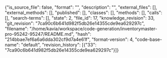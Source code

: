 {"is_source_file": false, "format": "", "description": "", "external_files": [], "external_methods": [], "published": [], "classes": [], "methods": [], "calls": [], "search-terms": [], "state": 2, "file_id": 17, "knowledge_revision": 33, "git_revision": "7ca90c6b641d982f5db26e14355cde9ea629297c", "filename": "/home/kavia/workspace/code-generation/inventorymaster-pro-95242-95247/README.md", "hash": "214bbae7ef6a6a6dda302cf9d7a4e61f", "format-version": 4, "code-base-name": "default", "revision_history": [{"33": "7ca90c6b641d982f5db26e14355cde9ea629297c"}]}